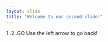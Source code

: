 ```yaml
---
layout: slide
title: "Welcome to our second slide!"
---
```

1..2..GO
Use the left arrow to go back!
